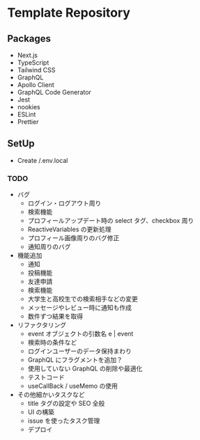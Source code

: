 # Template Repository

## Packages

- Next.js
- TypeScript
- Tailwind CSS
- GraphQL
- Apollo Client
- GraphQL Code Generator
- Jest
- nookies
- ESLint
- Prettier

## SetUp

- Create /.env.local

### TODO

- バグ
  - ログイン・ログアウト周り
  - 検索機能
  - プロフィールアップデート時の select タグ、checkbox 周り
  - ReactiveVariables の更新処理
  - プロフィール画像周りのバグ修正
  - 通知周りのバグ
- 機能追加
  - 通知
  - 投稿機能
  - 友達申請
  - 検索機能
  - 大学生と高校生での検索相手などの変更
  - メッセージやレビュー時に通知も作成
  - 数件ずつ結果を取得
- リファクタリング
  - event オブジェクトの引数名 e | event
  - 検索時の条件など
  - ログインユーザーのデータ保持まわり
  - GraphQL にフラグメントを追加？
  - 使用していない GraphQL の削除や最適化
  - テストコード
  - useCallBack / useMemo の使用
- その他細かいタスクなど
  - title タグの設定や SEO 全般
  - UI の構築
  - issue を使ったタスク管理
  - デプロイ
